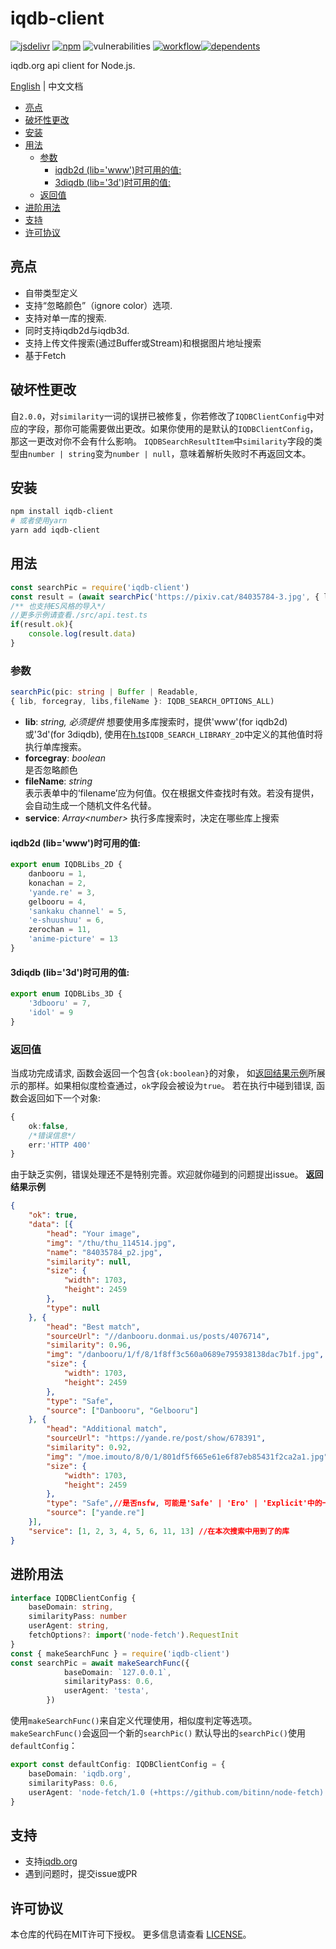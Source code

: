 # iqdb-client
[![jsdelivr](https://data.jsdelivr.com/v1/package/npm/iqdb-client/badge)](https://www.jsdelivr.com/package/npm/iqdb-client) [![npm](https://img.shields.io/npm/dm/iqdb-client?color=red&label=npm%20download)](https://www.npmjs.com/package/iqdb-client) ![vulnerabilities](https://img.shields.io/snyk/vulnerabilities/npm/iqdb-client) [![workflow](https://img.shields.io/github/workflow/status/KotoriK/iqdb-client/Test)](https://github.com/KotoriK/iqdb-client/actions/workflows/test.yml)[![dependents](https://badgen.net/npm/dependents/iqdb-client)](https://www.npmjs.com/package/iqdb-client?activeTab=dependents)

iqdb.org api client for Node.js.

 [English](./README.md) | 中文文档
<!-- START doctoc generated TOC please keep comment here to allow auto update -->
<!-- DON'T EDIT THIS SECTION, INSTEAD RE-RUN doctoc TO UPDATE -->


- [亮点](#%E4%BA%AE%E7%82%B9)
- [破坏性更改](#%E7%A0%B4%E5%9D%8F%E6%80%A7%E6%9B%B4%E6%94%B9)
- [安装](#%E5%AE%89%E8%A3%85)
- [用法](#%E7%94%A8%E6%B3%95)
  - [参数](#%E5%8F%82%E6%95%B0)
    - [iqdb2d (lib='www')时可用的值:](#iqdb2d-libwww%E6%97%B6%E5%8F%AF%E7%94%A8%E7%9A%84%E5%80%BC)
    - [3diqdb (lib='3d')时可用的值:](#3diqdb-lib3d%E6%97%B6%E5%8F%AF%E7%94%A8%E7%9A%84%E5%80%BC)
  - [返回值](#%E8%BF%94%E5%9B%9E%E5%80%BC)
- [进阶用法](#%E8%BF%9B%E9%98%B6%E7%94%A8%E6%B3%95)
- [支持](#%E6%94%AF%E6%8C%81)
- [许可协议](#%E8%AE%B8%E5%8F%AF%E5%8D%8F%E8%AE%AE)

<!-- END doctoc generated TOC please keep comment here to allow auto update -->

## 亮点
* 自带类型定义
* 支持“忽略颜色”（ignore color）选项.
* 支持对单一库的搜索.
* 同时支持iqdb2d与iqdb3d.
* 支持上传文件搜索(通过Buffer或Stream)和根据图片地址搜索
* 基于Fetch
## 破坏性更改
自```2.0.0```，对```similarity```一词的误拼已被修复，你若修改了```IQDBClientConfig```中对应的字段，那你可能需要做出更改。如果你使用的是默认的```IQDBClientConfig```，那这一更改对你不会有什么影响。
```IQDBSearchResultItem```中```similarity```字段的类型由```number | string```变为```number | null```，意味着解析失败时不再返回文本。
## 安装
```bash
npm install iqdb-client
# 或者使用yarn
yarn add iqdb-client
```
## 用法
```ts
const searchPic = require('iqdb-client')
const result = (await searchPic('https://pixiv.cat/84035784-3.jpg', { lib: 'www' }))
/** 也支持ES风格的导入*/
//更多示例请查看./src/api.test.ts
if(result.ok){
    console.log(result.data)
}

```
### 参数
```ts
searchPic(pic: string | Buffer | Readable, 
{ lib, forcegray, libs,fileName }: IQDB_SEARCH_OPTIONS_ALL)
```
* **lib**: *string, 必须提供* 
想要使用多库搜索时，提供'www'(for iqdb2d)或'3d'(for 3diqdb),
使用在[h.ts](./src/h.ts)```IQDB_SEARCH_LIBRARY_2D```中定义的其他值时将执行单库搜索。
* **forcegray**: *boolean*  
是否忽略颜色
* **fileName**: *string*  
表示表单中的‘filename’应为何值。仅在根据文件查找时有效。若没有提供，会自动生成一个随机文件名代替。
* **service**: *Array&lt;number&gt;* 
执行多库搜索时，决定在哪些库上搜索
#### iqdb2d (lib='www')时可用的值:
```ts
export enum IQDBLibs_2D {
    danbooru = 1,
    konachan = 2,
    'yande.re' = 3,
    gelbooru = 4,
    'sankaku channel' = 5,
    'e-shuushuu' = 6,
    zerochan = 11,
    'anime-picture' = 13
}
```
#### 3diqdb (lib='3d')时可用的值:
```ts
export enum IQDBLibs_3D {
    '3dbooru' = 7,
    'idol' = 9
}
```
### 返回值
当成功完成请求, 函数会返回一个包含```{ok:boolean}```的对象， 如[返回结果示例](#%E8%BF%94%E5%9B%9E%E7%BB%93%E6%9E%9C%E7%A4%BA%E4%BE%8B)所展示的那样。如果相似度检查通过，```ok```字段会被设为```true```。
若在执行中碰到错误, 函数会返回如下一个对象:
```ts
{
    ok:false,
    /*错误信息*/
    err:'HTTP 400'
}
```
由于缺乏实例，错误处理还不是特别完善。欢迎就你碰到的问题提出issue。
**返回结果示例**
```json
{
    "ok": true,
    "data": [{
        "head": "Your image",
        "img": "/thu/thu_114514.jpg",
        "name": "84035784_p2.jpg",
        "similarity": null,
        "size": {
            "width": 1703,
            "height": 2459
        },
        "type": null
    }, {
        "head": "Best match",
        "sourceUrl": "//danbooru.donmai.us/posts/4076714",
        "similarity": 0.96,
        "img": "/danbooru/1/f/8/1f8ff3c560a0689e795938138dac7b1f.jpg",
        "size": {
            "width": 1703,
            "height": 2459
        },
        "type": "Safe",
        "source": ["Danbooru", "Gelbooru"]
    }, {
        "head": "Additional match",
        "sourceUrl": "https://yande.re/post/show/678391",
        "similarity": 0.92,
        "img": "/moe.imouto/8/0/1/801df5f665e61e6f87eb85431f2ca2a1.jpg",
        "size": {
            "width": 1703,
            "height": 2459
        },
        "type": "Safe",//是否nsfw, 可能是'Safe' | 'Ero' | 'Explicit'中的一个值
        "source": ["yande.re"]
    }],
    "service": [1, 2, 3, 4, 5, 6, 11, 13] //在本次搜索中用到了的库
}
```
## 进阶用法
```ts
interface IQDBClientConfig {
    baseDomain: string,
    similarityPass: number
    userAgent: string,
    fetchOptions?: import('node-fetch').RequestInit
}
const { makeSearchFunc } = require('iqdb-client')
const searchPic = await makeSearchFunc({
            baseDomain: `127.0.0.1`,
            similarityPass: 0.6,
            userAgent: 'testa',
        })
```
使用```makeSearchFunc()```来自定义代理使用，相似度判定等选项。```makeSearchFunc()```会返回一个新的```searchPic()```
默认导出的```searchPic()```使用```defaultConfig```：
```ts
export const defaultConfig: IQDBClientConfig = {
    baseDomain: 'iqdb.org',
    similarityPass: 0.6,
    userAgent: 'node-fetch/1.0 (+https://github.com/bitinn/node-fetch)',
}
```
## 支持

* 支持[iqdb.org](https://www.iqdb.org/)
* 遇到问题时，提交issue或PR

## 许可协议
本仓库的代码在MIT许可下授权。 更多信息请查看 [LICENSE](./LICENSE)。
